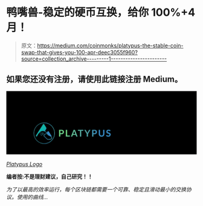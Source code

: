 # 鸭嘴兽-稳定的硬币互换，给你 100%+4 月！

> 原文：<https://medium.com/coinmonks/platypus-the-stable-coin-swap-that-gives-you-100-apr-deec3055f960?source=collection_archive---------1----------------------->

## 如果您还没有注册，请使用此链接注册 Medium。[](https://theguywhowrites.medium.com/membership)

*![](img/48caf862483cd2f1d90b8c5971463044.png)*

*[Platypus Logo](https://app.platypus.finance/swap)*

****编者按:不是理财建议，自己研究！！****

*为了以最高的效率运行，每个区块链都需要一个可靠、稳定且滑动最小的交换协议。使用的曲线…*